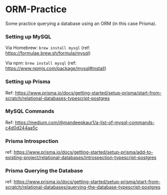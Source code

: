 # ORM-Practice
Some practice querying a database using an ORM (in this case Prisma).

### Setting up MySQL

Via Homebrew: `brew install mysql` (ref: https://formulae.brew.sh/formula/mysql)

Via npm: `brew install mysql` (ref: https://www.npmjs.com/package/mysql#install)

### Setting up Prisma

Ref: https://www.prisma.io/docs/getting-started/setup-prisma/start-from-scratch/relational-databases-typescript-postgres

### MySQL Commands

Ref: https://medium.com/@mandeepkaur1/a-list-of-mysql-commands-c4d0d244aa5c

### Prisma Introspection

ref: https://www.prisma.io/docs/getting-started/setup-prisma/add-to-existing-project/relational-databases/introspection-typescript-postgres

### Prisma Querying the Database

ref: https://www.prisma.io/docs/getting-started/setup-prisma/start-from-scratch/relational-databases/querying-the-database-typescript-postgres
